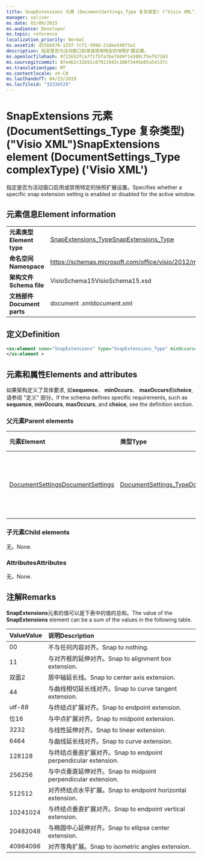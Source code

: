 ```yaml
---
title: SnapExtensions 元素 (DocumentSettings_Type 复杂类型) ("Visio XML")
manager: soliver
ms.date: 03/09/2015
ms.audience: Developer
ms.topic: reference
localization_priority: Normal
ms.assetid: d55b6676-125f-7cf1-509d-21dee548f5a1
description: 指定是否为活动窗口启用或禁用特定的快照扩展设置。
ms.openlocfilehash: 9f21653fca7f1f5fa7be7449f1e588cf5ef67263
ms.sourcegitcommit: 8fe462c32b91c87911942c188f3445e85a54137c
ms.translationtype: MT
ms.contentlocale: zh-CN
ms.lasthandoff: 04/23/2019
ms.locfileid: "32334529"
---
```

# <a name="snapextensions-element-documentsettingstype-complextype-visio-xml"></a><span data-ttu-id="210e5-103">SnapExtensions 元素 (DocumentSettings_Type 复杂类型) ("Visio XML")</span><span class="sxs-lookup"><span data-stu-id="210e5-103">SnapExtensions element (DocumentSettings_Type complexType) ('Visio XML')</span></span>

<span data-ttu-id="210e5-104">指定是否为活动窗口启用或禁用特定的快照扩展设置。</span><span class="sxs-lookup"><span data-stu-id="210e5-104">Specifies whether a specific snap extension setting is enabled or disabled for the active window.</span></span> 
  
## <a name="element-information"></a><span data-ttu-id="210e5-105">元素信息</span><span class="sxs-lookup"><span data-stu-id="210e5-105">Element information</span></span>

|||
|:-----|:-----|
|<span data-ttu-id="210e5-106">**元素类型**</span><span class="sxs-lookup"><span data-stu-id="210e5-106">**Element type**</span></span> <br/> |[<span data-ttu-id="210e5-107">SnapExtensions_Type</span><span class="sxs-lookup"><span data-stu-id="210e5-107">SnapExtensions_Type</span></span>](snapextensions_type-complextypevisio-xml.md) <br/> |
|<span data-ttu-id="210e5-108">**命名空间**</span><span class="sxs-lookup"><span data-stu-id="210e5-108">**Namespace**</span></span> <br/> |https://schemas.microsoft.com/office/visio/2012/main  <br/> |
|<span data-ttu-id="210e5-109">**架构文件**</span><span class="sxs-lookup"><span data-stu-id="210e5-109">**Schema file**</span></span> <br/> |<span data-ttu-id="210e5-110">VisioSchema15</span><span class="sxs-lookup"><span data-stu-id="210e5-110">VisioSchema15.xsd</span></span>  <br/> |
|<span data-ttu-id="210e5-111">**文档部件**</span><span class="sxs-lookup"><span data-stu-id="210e5-111">**Document parts**</span></span> <br/> |<span data-ttu-id="210e5-112">document .xml</span><span class="sxs-lookup"><span data-stu-id="210e5-112">document.xml</span></span>  <br/> |
   
## <a name="definition"></a><span data-ttu-id="210e5-113">定义</span><span class="sxs-lookup"><span data-stu-id="210e5-113">Definition</span></span>

```XML
<xs:element name="SnapExtensions" type="SnapExtensions_Type" minOccurs="0" maxOccurs="1" >
</xs:element >
```

## <a name="elements-and-attributes"></a><span data-ttu-id="210e5-114">元素和属性</span><span class="sxs-lookup"><span data-stu-id="210e5-114">Elements and attributes</span></span>

<span data-ttu-id="210e5-115">如果架构定义了具体要求, 如**sequence**、 **minOccurs**、 **maxOccurs**和**choice**, 请参阅 "定义" 部分。</span><span class="sxs-lookup"><span data-stu-id="210e5-115">If the schema defines specific requirements, such as **sequence**, **minOccurs**, **maxOccurs**, and **choice**, see the definition section.</span></span> 
  
### <a name="parent-elements"></a><span data-ttu-id="210e5-116">父元素</span><span class="sxs-lookup"><span data-stu-id="210e5-116">Parent elements</span></span>

|<span data-ttu-id="210e5-117">**元素**</span><span class="sxs-lookup"><span data-stu-id="210e5-117">**Element**</span></span>|<span data-ttu-id="210e5-118">**类型**</span><span class="sxs-lookup"><span data-stu-id="210e5-118">**Type**</span></span>|<span data-ttu-id="210e5-119">**说明**</span><span class="sxs-lookup"><span data-stu-id="210e5-119">**Description**</span></span>|
|:-----|:-----|:-----|
|[<span data-ttu-id="210e5-120">DocumentSettings</span><span class="sxs-lookup"><span data-stu-id="210e5-120">DocumentSettings</span></span>](documentsettings-element-visiodocument_type-complextypevisio-xml.md) <br/> |[<span data-ttu-id="210e5-121">DocumentSettings_Type</span><span class="sxs-lookup"><span data-stu-id="210e5-121">DocumentSettings_Type</span></span>](documentsettings_type-complextypevisio-xml.md) <br/> |<span data-ttu-id="210e5-122">包含指定文档设置的元素。</span><span class="sxs-lookup"><span data-stu-id="210e5-122">Contains elements that specify document settings.</span></span>  <br/> |
   
### <a name="child-elements"></a><span data-ttu-id="210e5-123">子元素</span><span class="sxs-lookup"><span data-stu-id="210e5-123">Child elements</span></span>

<span data-ttu-id="210e5-124">无。</span><span class="sxs-lookup"><span data-stu-id="210e5-124">None.</span></span>
  
### <a name="attributes"></a><span data-ttu-id="210e5-125">Attributes</span><span class="sxs-lookup"><span data-stu-id="210e5-125">Attributes</span></span>

<span data-ttu-id="210e5-126">无。</span><span class="sxs-lookup"><span data-stu-id="210e5-126">None.</span></span>
  
## <a name="remarks"></a><span data-ttu-id="210e5-127">注解</span><span class="sxs-lookup"><span data-stu-id="210e5-127">Remarks</span></span>

<span data-ttu-id="210e5-128">**SnapExtensions**元素的值可以是下表中的值的总和。</span><span class="sxs-lookup"><span data-stu-id="210e5-128">The value of the **SnapExtensions** element can be a sum of the values in the following table.</span></span> 
  
|<span data-ttu-id="210e5-129">**Value**</span><span class="sxs-lookup"><span data-stu-id="210e5-129">**Value**</span></span>|<span data-ttu-id="210e5-130">**说明**</span><span class="sxs-lookup"><span data-stu-id="210e5-130">**Description**</span></span>|
|:-----|:-----|
|<span data-ttu-id="210e5-131">0</span><span class="sxs-lookup"><span data-stu-id="210e5-131">0</span></span>  <br/> |<span data-ttu-id="210e5-132">不与任何内容对齐。</span><span class="sxs-lookup"><span data-stu-id="210e5-132">Snap to nothing.</span></span>  <br/> |
|<span data-ttu-id="210e5-133">1</span><span class="sxs-lookup"><span data-stu-id="210e5-133">1</span></span>  <br/> |<span data-ttu-id="210e5-134">与对齐框的延伸对齐。</span><span class="sxs-lookup"><span data-stu-id="210e5-134">Snap to alignment box extension.</span></span>  <br/> |
|<span data-ttu-id="210e5-135">双面</span><span class="sxs-lookup"><span data-stu-id="210e5-135">2</span></span>  <br/> |<span data-ttu-id="210e5-136">居中轴延长线。</span><span class="sxs-lookup"><span data-stu-id="210e5-136">Snap to center axis extension.</span></span>  <br/> |
|<span data-ttu-id="210e5-137">4</span><span class="sxs-lookup"><span data-stu-id="210e5-137">4</span></span>  <br/> |<span data-ttu-id="210e5-138">与曲线相切延长线对齐。</span><span class="sxs-lookup"><span data-stu-id="210e5-138">Snap to curve tangent extension.</span></span>  <br/> |
|<span data-ttu-id="210e5-139">utf-8</span><span class="sxs-lookup"><span data-stu-id="210e5-139">8</span></span>  <br/> |<span data-ttu-id="210e5-140">与终结点扩展对齐。</span><span class="sxs-lookup"><span data-stu-id="210e5-140">Snap to endpoint extension.</span></span>  <br/> |
|<span data-ttu-id="210e5-141">位</span><span class="sxs-lookup"><span data-stu-id="210e5-141">16</span></span>  <br/> |<span data-ttu-id="210e5-142">与中点扩展对齐。</span><span class="sxs-lookup"><span data-stu-id="210e5-142">Snap to midpoint extension.</span></span>  <br/> |
|<span data-ttu-id="210e5-143">32</span><span class="sxs-lookup"><span data-stu-id="210e5-143">32</span></span>  <br/> |<span data-ttu-id="210e5-144">与线性延伸对齐。</span><span class="sxs-lookup"><span data-stu-id="210e5-144">Snap to linear extension.</span></span>  <br/> |
|<span data-ttu-id="210e5-145">64</span><span class="sxs-lookup"><span data-stu-id="210e5-145">64</span></span>  <br/> |<span data-ttu-id="210e5-146">与曲线延长线对齐。</span><span class="sxs-lookup"><span data-stu-id="210e5-146">Snap to curve extension.</span></span>  <br/> |
|<span data-ttu-id="210e5-147">128</span><span class="sxs-lookup"><span data-stu-id="210e5-147">128</span></span>  <br/> |<span data-ttu-id="210e5-148">与终结点垂直扩展对齐。</span><span class="sxs-lookup"><span data-stu-id="210e5-148">Snap to endpoint perpendicular extension.</span></span>  <br/> |
|<span data-ttu-id="210e5-149">256</span><span class="sxs-lookup"><span data-stu-id="210e5-149">256</span></span>  <br/> |<span data-ttu-id="210e5-150">与中点垂直延伸对齐。</span><span class="sxs-lookup"><span data-stu-id="210e5-150">Snap to midpoint perpendicular extension.</span></span>  <br/> |
|<span data-ttu-id="210e5-151">512</span><span class="sxs-lookup"><span data-stu-id="210e5-151">512</span></span>  <br/> |<span data-ttu-id="210e5-152">对齐终结点水平扩展。</span><span class="sxs-lookup"><span data-stu-id="210e5-152">Snap to endpoint horizontal extension.</span></span>  <br/> |
|<span data-ttu-id="210e5-153">1024</span><span class="sxs-lookup"><span data-stu-id="210e5-153">1024</span></span>  <br/> |<span data-ttu-id="210e5-154">与终结点垂直扩展对齐。</span><span class="sxs-lookup"><span data-stu-id="210e5-154">Snap to endpoint vertical extension.</span></span>  <br/> |
|<span data-ttu-id="210e5-155">2048</span><span class="sxs-lookup"><span data-stu-id="210e5-155">2048</span></span>  <br/> |<span data-ttu-id="210e5-156">与椭圆中心延伸对齐。</span><span class="sxs-lookup"><span data-stu-id="210e5-156">Snap to ellipse center extension.</span></span>  <br/> |
|<span data-ttu-id="210e5-157">4096</span><span class="sxs-lookup"><span data-stu-id="210e5-157">4096</span></span>  <br/> |<span data-ttu-id="210e5-158">对齐等角扩展。</span><span class="sxs-lookup"><span data-stu-id="210e5-158">Snap to isometric angles extension.</span></span>  <br/> |
   

